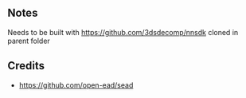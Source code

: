 ## Notes
Needs to be built with https://github.com/3dsdecomp/nnsdk cloned in parent folder

## Credits
- https://github.com/open-ead/sead